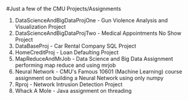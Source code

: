#Just a few of the CMU Projects/Assignments

1. DataScienceAndBigDataProjOne - Gun Violence Analysis and Visualization Project 
2. DataScienceAndBigDataProjTwo - Medical Appointments No Show Project 
3. DataBaseProj - Car Rental Company SQL Project 
4. HomeCreditProj - Loan Defaulting Project
5. MapReduceAndMrJob - Data Science and Big Data Assignment performing map reduce and using mrjob
6. Neural Network - CMU's Famous 10601 (Machine Learning) course assignment on building a Neural Network using only numpy
7. Rproj - Network Intrusion Detection Project
8. Whack A Mole - Java assignment on threading 

